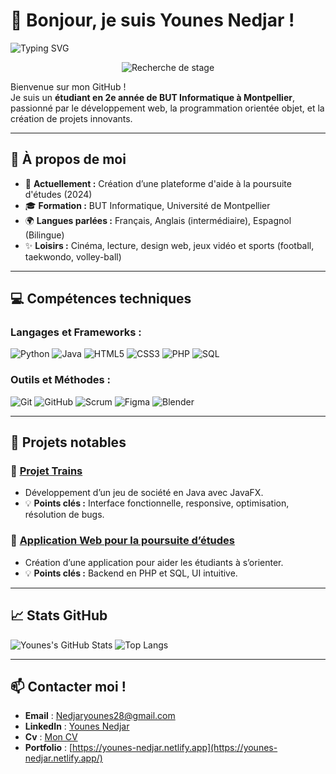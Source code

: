 # 👋 Bonjour, je suis Younes Nedjar ! 

![Typing SVG](https://readme-typing-svg.herokuapp.com?color=%2336BCF7&lines=Étudiant+en+BUT+Informatique;Développeur+passionné;Toujours+curieux+d'apprendre)

  
<p align="center">
  <img src="https://capsule-render.vercel.app/api?type=rect&color=gradient&text=En+recherche+d’un+stage+sur+Montpellier+de+10-12+semaines&fontColor=ffffff&fontSize=25&fontAlign=50&height=90&animation=fadeIn&colors=F7D1D1,FFC0CB,D1E7F2,FFB6C1" alt="Recherche de stage">
</p>

Bienvenue sur mon GitHub !  
Je suis un **étudiant en 2e année de BUT Informatique à Montpellier**, passionné par le développement web, la programmation orientée objet, et la création de projets innovants.  

---

## 🚀 À propos de moi
- 🔭 **Actuellement :** Création d’une plateforme d'aide à la poursuite d'études (2024)
- 🎓 **Formation :** BUT Informatique, Université de Montpellier
- 🌍 **Langues parlées :** Français, Anglais (intermédiaire), Espagnol (Bilingue)
- ✨ **Loisirs :** Cinéma, lecture, design web, jeux vidéo et sports (football, taekwondo, volley-ball)

---

## 💻 Compétences techniques

### Langages et Frameworks :
![Python](https://img.shields.io/badge/Python-blue?style=for-the-badge&logo=python&logoColor=white)
![Java](https://img.shields.io/badge/Java-007396?style=for-the-badge&logo=java&logoColor=white)
![HTML5](https://img.shields.io/badge/HTML5-E34F26?style=for-the-badge&logo=html5&logoColor=white)
![CSS3](https://img.shields.io/badge/CSS3-1572B6?style=for-the-badge&logo=css3&logoColor=white)
![PHP](https://img.shields.io/badge/PHP-777BB4?style=for-the-badge&logo=php&logoColor=white)
![SQL](https://img.shields.io/badge/SQL-003B57?style=for-the-badge&logo=mysql&logoColor=white)

### Outils et Méthodes :
![Git](https://img.shields.io/badge/Git-fb8b24?style=for-the-badge&logo=git&logoColor=white)
![GitHub](https://img.shields.io/badge/GitHub-181717?style=for-the-badge&logo=github&logoColor=white)
![Scrum](https://img.shields.io/badge/Scrum-darkyellow?style=for-the-badge&logo=Scrum&logoColor=white)
![Figma](https://img.shields.io/badge/Figma-ff006e?style=for-the-badge&logo=Figma&logoColor=white)
![Blender](https://img.shields.io/badge/Blender-ff5400?style=for-the-badge&logo=Blender&logoColor=white)

---

## 🌟 Projets notables

### 🔷 [Projet Trains](https://github.com/youyou-28/Projet-Trains)  
- Développement d’un jeu de société en Java avec JavaFX.
- 💡 **Points clés :** Interface fonctionnelle, responsive, optimisation, résolution de bugs.

### 🔷 [Application Web pour la poursuite d’études](https://github.com/youyou-28/Application-Web-Poursuite-Etudes)  
- Création d’une application pour aider les étudiants à s’orienter.
- 💡 **Points clés :** Backend en PHP et SQL, UI intuitive.

---

## 📈 Stats GitHub
![Younes's GitHub Stats](https://github-readme-stats.vercel.app/api?username=youyou-28&show_icons=true&theme=radical)
![Top Langs](https://github-readme-stats.vercel.app/api/top-langs/?username=youyou-28&layout=compact&theme=radical)

---

## 📫 Contacter moi !
- **Email** : [Nedjaryounes28@gmail.com](mailto:Nedjaryounes28@gmail.com)
- **LinkedIn** : [Younes Nedjar](https://www.linkedin.com/in/younes-nedjar-0271262ab/)
- **Cv** : [Mon CV](https://acrobat.adobe.com/id/urn:aaid:sc:EU:91852194-7a50-4936-93a6-81cb7b96da12)
- **Portfolio** : [https://younes-nedjar.netlify.app](https://younes-nedjar.netlify.app/)

